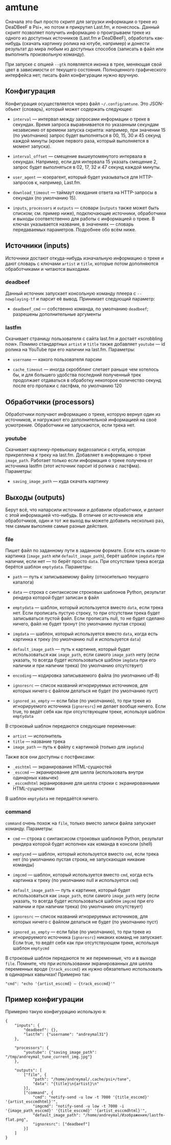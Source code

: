 # amtune

Сначала это был просто скрипт для загрузки информации о треке из DeaDBeeF
в Psi+, но потом я прикрутил Last.fm, и понеслось. Данный скрипт позволяет
получить информацию о проигрываем треке из одного из доступных источников
(Last.fm и DeaDBeeF), обработать как-нибудь (скачать картинку ролика на ютубе,
например) и донести результат до мира любым из доступных способов (записать
в файл или выполнить произвольную команду).

При запуске с опцией `--gtk` появляется иконка в трее, меняющая свой цвет
в зависимости от текущего состояния. Полноценного графического интерфейса нет;
писать файл конфигурации нужно вручную.


## Конфигурация

Конфигурация осуществляется через файл `~/.config/amtune`. Это JSON-объект
(словарь), который может содержать следующее:

- `interval` — интервал между запросами информации о треке в секундах. Время
  запроса выравнивается по указанным секундам независимо от времени запуска
  скрипта: например, при значении 15 (по умолчанию) запрос будет выполняться
  в 00, 15, 30 и 45 секунд каждой минуты (кроме первого раза, который
  выполняется в момент запуска).

- `interval_offset` — смещение вышеупомянутого интервала в секундах. Например,
  если для интервала 15 указать смещение 2, запрос будет выполняться в 02, 17,
  32 и 47 секунд каждой минуты.

- `user_agent` — юзерагент, который будет указываться для HTTP-запросов к,
  например, Last.fm.

- `download_timeout` — таймаут ожидания ответа на HTTP-запросы в секундах
  (по умолчанию 15).

- `inputs`, `processors` и `outputs` — словари (`outputs` также может быть
  списком; см. пример ниже), подключающие источники, обработчики и выходы
  соответственно для работы с информацией о треке. В ключах указывается
  название, в значениях — словарь передаваемых параметров. Подробнее обо всём
  ниже.


## Источники (inputs)

Источники достают откуда-нибудь изначальную информацию о треке и дают словарь
с ключами `artist` и `title`, которые потом дополняются обработчиками
и читаются выходами.


### deadbeef

Данный источник запускает консольную команду плеера с `--nowplaying-tf`
и парсит её вывод. Принимает следующий параметр:

- `deadbeef_cmd` — собственно команда, по умолчанию `deadbeef`; разрешены
  дополнительные аргументы


### lastfm

Скачивает страницу пользователя с сайта last.fm и достаёт «scrobbling now».
Помимо стандартных `artist` и `title` также добавляет `youtube` — id ролика
на YouTube при его наличии на last.fm. Параметры:

- `username` — какого пользователя парсим

- `cache_timeout` — иногда скробблинг слетает раньше чем хотелось бы,
  и для большего удобства последний полученный трек продолжает отдаваться
  в обработку некоторое количество секунд после его пропажи с ластфма,
  по умолчанию 120


## Обработчики (processors)

Обработчики получают информацию о треке, которую вернул один из источников,
и нагружают его дополнительной информацией на своё усмотрение. Обработчики
не запускаются, если трека нет.


### youtube

Скачивает картинку-превьюшку видеозаписи с ютуба, которая прикреплена к треку
на last.fm. Добавляет в информацию о треке `image_path`. Работает только если
информация о треке получена от источника lastfm (этот источник парсит id
ролика с ластфма). Параметры:

- `saving_image_path` — куда скачать картинку


## Выходы (outputs)

Берут всё, что напарсили источники и добавили обработчики, и делают с этой
информацией что-нибудь. В отличие от источников или обработчиков, один
и тот же выход вы можете добавить несколько раз, тем самым выполняя самые
разные действия.


### file

Пишет файл по заданному пути в заданном формате. Если есть какая-то картинка
(`image_path` или `default_image_path`), берёт шаблон `imgdata` при наличии,
если нет — то берёт просто `data`. При отсутствии трека всегда берётся шаблон
`emptydata`. Параметры:

- `path` — путь к записываемому файлу (относительно текущего каталога)

- `data` — строка с синтаксисом строковых шаблонов Python, результат рендера
  которой будет записан в файл

- `emptydata` — шаблон, который используется вместо `data`, если трека нет.
  Если прописать пустую строку, то при отсутствии трека будет записываться
  пустой файл. Если прописать null, то не будет сделано ничего, файл не будет
  тронут (по умолчанию пустая строка)

- `imgdata` — шаблон, который используется вместо `data`, когда есть картинка
  к треку (по умолчанию null и используется `data`)

- `default_image_path` — путь к картинке, который будет использоваться
  как `image_path`, если самого `image_path` нету (если указать, то всегда
  будет использоваться шаблон `imgdata` при его наличии и при наличии трека)
  (по умолчанию отсутствует)

- `encoding` — кодировка записываемого файла (по умолчанию utf-8)

- `ignoresrc` — список названий игнорируемых источников, для которых ничего
  с файлом делаться не будет (по умолчанию пуст)

- `ignored_as_empty` — если false (по умолчанию), то при треке
  из игнорируемого источника (`ignoresrc`) не делает вообще ничего. Если true,
  то ведёт себя как при отсутствующем треке, используя шаблон `emptydata`

В строковый шаблон передаются следующие переменные:

- `artist` — исполнитель
- `title` — название трека
- `image_path` — путь к файлу с картинкой (только для `imgdata`)

Также все они доступны с постфиксами:

- `_eschtml` — экранирование HTML-сущностей
- `_esccmd` — экранирование для шелла (использовать внутри одинарных кавычек)
- `_esccmdhtml` экранирование для шелла строки с экранированными
  HTML-сущностями

В шаблон `emptydata` не передаётся ничего.


### command

`command` очень похож на `file`, только вместо записи файла запускает команду.
Параметры:

- `cmd` — строка с синтаксисом строковых шаблонов Python, результат рендера
  которой будет исполнен как команда в консоли (shell)

- `emptycmd` — шаблон, который используется вместо `cmd`, если трека нет
  (по умолчанию пустая строка, не запускающая никакие команды)

- `imgcmd` — шаблон, который используется вместо `cmd`, когда есть картинка
  к треку (по умолчанию null и используется `cmd`)

- `default_image_path` — путь к картинке, который будет использоваться
  как `image_path`, если самого `image_path` нету (если указать, то всегда
  будет использоваться шаблон `imgcmd` при его наличии и при наличии трека)
  (по умолчанию отсутствует)

- `ignoresrc` — список названий игнорируемых источников, для которых ничего
  с файлом делаться не будет (по умолчанию пуст)

- `ignored_as_empty` — если false (по умолчанию), то при треке
  из игнорируемого источника (`ignoresrc`) никаких команд не запускает. Если
  true, то ведёт себя как при отсутствующем треке, используя шаблон `emptycmd`

В строковый шаблон передаются те же переменные, что и в выходе `file`.
Помните, что при использовании экранированных для шелла переменных вроде
`{track_esccmd}` их нужно обязательно использовать в одинарных кавычках!
Примерно так:

    "cmd": "echo '{artist_esccmd} – {track_esccmd}'"


## Пример конфигурации

Примерно такую конфигурацию использую я:

    {
        "inputs": {
            "deadbeef": {},
            "lastfm": {"username": "andreymal31"}
        },

        "processors": {
            "youtube": {"saving_image_path": "/tmp/andreymal_tune_current_img.jpg"}
        },

        "outputs": [
            ["file", {
                "path": "/home/andreymal/.cache/psi+/tune",
                "data": "{title}\n{artist}\n"
            }],
            ["command", {
                "cmd": "notify-send -u low -t 7000 '{title_esccmd}' '{artist_esccmdhtml}'",
                "imgcmd": "notify-send -u low -t 7000 -i '{image_path_esccmd}' '{title_esccmd}' '{artist_esccmdhtml}'",
                "default_image_path": "/home/andreymal/Изображения/lastfm-flat.png",
                "ignoresrc": ["deadbeef"]
            }]
        ]
    }
